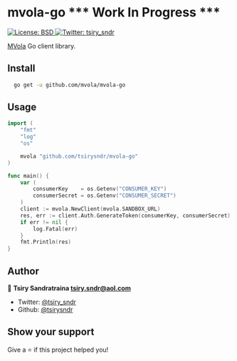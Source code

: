 <h1>mvola-go *** Work In Progress ***</h1>
<p>
  <a href="#" target="_blank">
    <img alt="License: BSD" src="https://img.shields.io/badge/License-BSD-yellow.svg" />
  </a>
  <a href="https://twitter.com/tsiry_sndr" target="_blank">
    <img alt="Twitter: tsiry_sndr" src="https://img.shields.io/twitter/follow/tsiry_sndr.svg?style=social" />
  </a>
</p>

[MVola](https://www.mvola.mg/devportal) Go client library.

## Install

```sh
  go get -u github.com/mvola/mvola-go
```

## Usage

```go
import (
	"fmt"
	"log"
	"os"

	mvola "github.com/tsirysndr/mvola-go"
)

func main() {
	var (
		consumerKey    = os.Getenv("CONSUMER_KEY")
		consumerSecret = os.Getenv("CONSUMER_SECRET")
	)
	client := mvola.NewClient(mvola.SANDBOX_URL)
	res, err := client.Auth.GenerateToken(consumerKey, consumerSecret)
	if err != nil {
		log.Fatal(err)
	}
	fmt.Println(res)
}

```

## Author

👤 **Tsiry Sandratraina <tsiry.sndr@aol.com>**

* Twitter: [@tsiry_sndr](https://twitter.com/tsiry_sndr)
* Github: [@tsirysndr](https://github.com/tsirysndr)

## Show your support

Give a ⭐️ if this project helped you!

